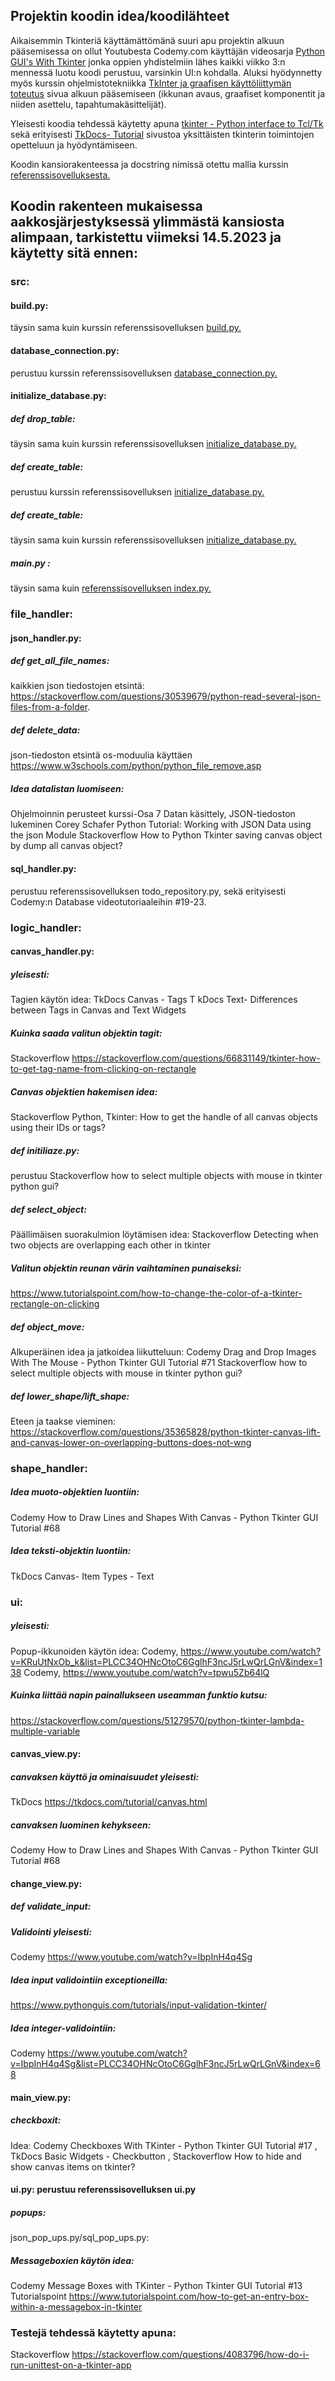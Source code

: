 ## Projektin koodin idea/koodilähteet

Aikaisemmin Tkinteriä käyttämättömänä suuri apu projektin alkuun pääsemisessa on ollut Youtubesta Codemy.com käyttäjän videosarja [Python GUI's With Tkinter](https://www.youtube.com/watch?v=yQSEXcf6s2I&list=PLCC34OHNcOtoC6GglhF3ncJ5rLwQrLGnV) jonka oppien yhdistelmiin lähes kaikki viikko 3:n mennessä luotu koodi perustuu, varsinkin UI:n kohdalla. 
Aluksi hyödynnetty myös kurssin ohjelmistotekniikka [TkInter ja graafisen käyttöliittymän toteutus](https://ohjelmistotekniikka-hy.github.io/python/tkinter) sivua alkuun pääsemiseen (ikkunan avaus, graafiset komponentit ja niiden asettelu, tapahtumakäsittelijät).

Yleisesti koodia tehdessä käytetty apuna [tkinter - Python interface to Tcl/Tk](https://docs.python.org/3/library/tkinter.html#module-tkinter) sekä erityisesti [TkDocs- Tutorial](https://tkdocs.com/tutorial/index.html) sivustoa yksittäisten tkinterin toimintojen opetteluun ja hyödyntämiseen.

Koodin kansiorakenteessa ja docstring nimissä otettu mallia kurssin [referenssisovelluksesta.](https://github.com/ohjelmistotekniikka-hy/python-todo-app/tree/master)

## Koodin rakenteen mukaisessa aakkosjärjestyksessä ylimmästä kansiosta alimpaan, tarkistettu viimeksi 14.5.2023 ja käytetty sitä ennen:

### src:
#### build.py: 
täysin sama kuin kurssin referenssisovelluksen [build.py.](https://github.com/ohjelmistotekniikka-hy/python-todo-app/blob/master/src/build.py)

#### database_connection.py: 
perustuu kurssin referenssisovelluksen [database_connection.py.](https://github.com/ohjelmistotekniikka-hy/python-todo-app/blob/master/src/database_connection.py)

#### initialize_database.py:

##### def drop_table: 
täysin sama kuin kurssin referenssisovelluksen [initialize_database.py.](https://github.com/ohjelmistotekniikka-hy/python-todo-app/blob/master/src/initialize_database.py)

##### def create_table: 
perustuu kurssin referenssisovelluksen [initialize_database.py.](https://github.com/ohjelmistotekniikka-hy/python-todo-app/blob/master/src/initialize_database.py)

##### def create_table: 
täysin sama kuin kurssin referenssisovelluksen [initialize_database.py.](https://github.com/ohjelmistotekniikka-hy/python-todo-app/blob/master/src/initialize_database.py)

##### main.py : 
täysin sama kuin [referenssisovelluksen index.py.](https://github.com/ohjelmistotekniikka-hy/python-todo-app/blob/master/src/index.py)

### file_handler:
#### json_handler.py:
##### def get_all_file_names: 
kaikkien json tiedostojen etsintä: https://stackoverflow.com/questions/30539679/python-read-several-json-files-from-a-folder.

##### def delete_data:
json-tiedoston etsintä os-moduulia käyttäen
https://www.w3schools.com/python/python_file_remove.asp

##### Idea datalistan luomiseen:
Ohjelmoinnin perusteet kurssi-Osa 7 Datan käsittely, JSON-tiedoston lukeminen 
Corey Schafer Python Tutorial: Working with JSON Data using the json Module 
Stackoverflow How to Python Tkinter saving canvas object by dump all canvas object?

#### sql_handler.py: 
perustuu referenssisovelluksen todo_repository.py, sekä erityisesti Codemy:n Database videotutoriaaleihin #19-23.

### logic_handler:
#### canvas_handler.py:
##### yleisesti:
Tagien käytön idea:
TkDocs Canvas - Tags T
kDocs Text- Differences between Tags in Canvas and Text Widgets

##### Kuinka saada valitun objektin tagit:
Stackoverflow https://stackoverflow.com/questions/66831149/tkinter-how-to-get-tag-name-from-clicking-on-rectangle

##### Canvas objektien hakemisen idea: 
Stackoverflow Python, Tkinter: How to get the handle of all canvas objects using their IDs or tags?

##### def initiliaze.py: 
perustuu Stackoverflow how to select multiple objects with mouse in tkinter python gui?

##### def select_object: 
Päällimäisen suorakulmion löytämisen idea: Stackoverflow Detecting when two objects are overlapping each other in tkinter 

##### Valitun objektin reunan värin vaihtaminen punaiseksi:
https://www.tutorialspoint.com/how-to-change-the-color-of-a-tkinter-rectangle-on-clicking

##### def object_move:
 Alkuperäinen idea ja jatkoidea liikutteluun: 
Codemy Drag and Drop Images With The Mouse - Python Tkinter GUI Tutorial #71 
Stackoverflow how to select multiple objects with mouse in tkinter python gui?

##### def lower_shape/lift_shape:
Eteen ja taakse vieminen:
https://stackoverflow.com/questions/35365828/python-tkinter-canvas-lift-and-canvas-lower-on-overlapping-buttons-does-not-wng

### shape_handler:
##### Idea muoto-objektien luontiin: 
Codemy How to Draw Lines and Shapes With Canvas - Python Tkinter GUI Tutorial #68 

##### Idea teksti-objektin luontiin: 
TkDocs Canvas- Item Types - Text

### ui:
##### yleisesti:
Popup-ikkunoiden käytön idea:
Codemy, https://www.youtube.com/watch?v=KRuUtNxOb_k&list=PLCC34OHNcOtoC6GglhF3ncJ5rLwQrLGnV&index=138
Codemy, https://www.youtube.com/watch?v=tpwu5Zb64lQ

##### Kuinka liittää napin painallukseen useamman funktio kutsu:
https://stackoverflow.com/questions/51279570/python-tkinter-lambda-multiple-variable

#### canvas_view.py: 
##### canvaksen käyttö ja ominaisuudet yleisesti:
TkDocs https://tkdocs.com/tutorial/canvas.html

##### canvaksen luominen kehykseen:
Codemy How to Draw Lines and Shapes With Canvas - Python Tkinter GUI Tutorial #68

#### change_view.py:
##### def validate_input:
##### Validointi yleisesti:
Codemy https://www.youtube.com/watch?v=IbpInH4q4Sg

##### Idea input validointiin exceptioneilla:
https://www.pythonguis.com/tutorials/input-validation-tkinter/

##### Idea integer-validointiin:
Codemy https://www.youtube.com/watch?v=IbpInH4q4Sg&list=PLCC34OHNcOtoC6GglhF3ncJ5rLwQrLGnV&index=68

#### main_view.py:
##### checkboxit: 
Idea: 
Codemy Checkboxes With TKinter - Python Tkinter GUI Tutorial #17 ,
TkDocs Basic Widgets - Checkbutton , 
Stackoverflow How to hide and show canvas items on tkinter?

#### ui.py: perustuu referenssisovelluksen ui.py
##### popups:
json_pop_ups.py/sql_pop_ups.py: 

##### Messageboxien käytön idea: 
Codemy Message Boxes with TKinter - Python Tkinter GUI Tutorial #13
Tutorialspoint https://www.tutorialspoint.com/how-to-get-an-entry-box-within-a-messagebox-in-tkinter

### Testejä tehdessä käytetty apuna:
Stackoverflow https://stackoverflow.com/questions/4083796/how-do-i-run-unittest-on-a-tkinter-app
